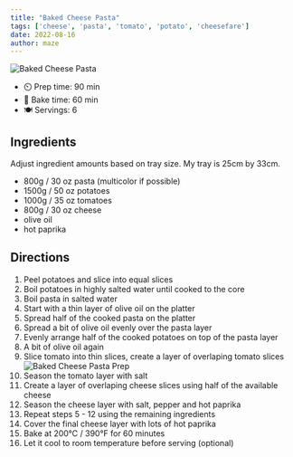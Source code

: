 ```yaml
---
title: "Baked Cheese Pasta"
tags: ['cheese', 'pasta', 'tomato', 'potato', 'cheesefare']
date: 2022-08-16
author: maze
---
```


![Baked Cheese Pasta](/pix/baked-cheese-pasta-00.webp "Baked Cheese Pasta on Plate")

- ⏲️ Prep time: 90 min
- 🍳 Bake time: 60 min
- 🍽️ Servings: 6

## Ingredients

Adjust ingredient amounts based on tray size. My tray is 25cm by 33cm.

- 800g / 30 oz pasta (multicolor if possible)
- 1500g / 50 oz potatoes
- 1000g / 35 oz tomatoes
- 800g / 30 oz cheese
- olive oil
- hot paprika

## Directions

1. Peel potatoes and slice into equal slices
2. Boil potatoes in highly salted water until cooked to the core
3. Boil pasta in salted water
4. Start with a thin layer of olive oil on the platter
5. Spread half of the cooked pasta on the platter
6. Spread a bit of olive oil evenly over the pasta layer
7. Evenly arrange half of the cooked potatoes on top of the pasta layer
8. A bit of olive oil again
9. Slice tomato into thin slices, create a layer of overlaping tomato slices
![Baked Cheese Pasta Prep](/pix/baked-cheese-pasta-01.webp "Layers of ingredients being stacked")
10. Season the tomato layer with salt
11. Create a layer of overlaping cheese slices using half of the available cheese
12. Season the cheese layer with salt, pepper and hot paprika
13. Repeat steps 5 - 12 using the remaining ingredients
14. Cover the final cheese layer with lots of hot paprika
15. Bake at 200°C / 390°F for 60 minutes
16. Let it cool to room temperature before serving (optional)
